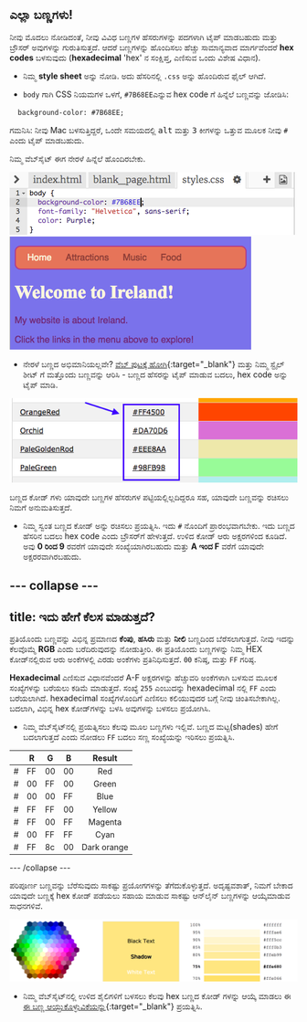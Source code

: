 ## ಎಲ್ಲಾ ಬಣ್ಣಗಳು!

ನೀವು ಮೊದಲು ನೋಡಿದಂತೆ, ನೀವು ವಿವಿಧ ಬಣ್ಣಗಳ ಹೆಸರುಗಳನ್ನು ಪದಗಳಾಗಿ ಟೈಪ್ ಮಾಡಬಹುದು ಮತ್ತು ಬ್ರೌಸರ್ ಅವುಗಳನ್ನು ಗುರುತಿಸುತ್ತದೆ. ಆದರೆ ಬಣ್ಣಗಳನ್ನು ಹೊಂದಿಸಲು ಹೆಚ್ಚು ಸಾಮಾನ್ಯವಾದ ಮಾರ್ಗವೆಂದರೆ **hex codes** ಬಳಸುವುದು (**hexadecimal** 'hex' ನ ಸಂಕ್ಷಿಪ್ತ, ಎಣಿಸುವ ಒಂದು ವಿಶೇಷ ವಿಧಾನ).

+ ನಿಮ್ಮ **style sheet** ಅನ್ನು ನೋಡಿ. ಅದು ಹೆಸರಿನಲ್ಲಿ `.css` ಅನ್ನು ಹೊಂದಿರುವ ಫೈಲ್ ಆಗಿದೆ.

+ `body` ಗಾಗಿ CSS ನಿಯಮಗಳ ಒಳಗೆ, `#7B68EE`ಎನ್ನುವ hex code ಗೆ ಹಿನ್ನೆಲೆ ಬಣ್ಣವನ್ನು ಜೋಡಿಸಿ:

```html
  background-color: #7B68EE;
```

ಗಮನಿಸಿ: ನೀವು Mac ಬಳಸುತ್ತಿದ್ದರೆ, ಒಂದೇ ಸಮಯದಲ್ಲಿ <kbd>alt</kbd> ಮತ್ತು <kbd>3</kbd> ಕೀಗಳನ್ನು ಒತ್ತುವ ಮೂಲಕ ನೀವು `#` ಎಂದು ಟೈಪ್ ಮಾಡಬಹುದು.

ನಿಮ್ಮ ವೆಬ್‌ಸೈಟ್ ಈಗ ನೇರಳೆ ಹಿನ್ನೆಲೆ ಹೊಂದಿರಬೇಕು.

![](images/HexColourFirst.png) ![](images/HexColourFirstResult.png)

+ ನೇರಳೆ ಬಣ್ಣದ ಅಭಿಮಾನಿಯಲ್ಲವೇ? [ವೆಬ್ ಪುಟಕ್ಕೆ ಹೋಗಿ](http://dojo.soy/html2-colors){:target="_blank"} ಮತ್ತು ನಿಮ್ಮ ಸ್ಟೈಲ್ ಶೀಟ್ ಗೆ ಮತ್ತೊಂದು ಬಣ್ಣವನ್ನು ಆರಿಸಿ - ಬಣ್ಣದ ಹೆಸರನ್ನು ಟೈಪ್ ಮಾಡುವ ಬದಲು, hex code ಅನ್ನು ಟೈಪ್ ಮಾಡಿ. 

![](images/ColorNamesHex.png)

ಬಣ್ಣದ ಕೋಡ್ ಗಳು ಯಾವುದೇ ಬಣ್ಣಗಳ ಹೆಸರುಗಳ ಪಟ್ಟಿಯಲ್ಲಿಲ್ಲದಿದ್ದರೂ ಸಹ, ಯಾವುದೇ ಬಣ್ಣವನ್ನು ರಚಿಸಲು ನಿಮಗೆ ಅನುಮತಿಸುತ್ತದೆ.

+ ನಿಮ್ಮ ಸ್ವಂತ ಬಣ್ಣದ ಕೋಡ್ ಅನ್ನು ರಚಿಸಲು ಪ್ರಯತ್ನಿಸಿ. ಇದು `#` ನೊಂದಿಗೆ ಪ್ರಾರಂಭವಾಗಬೇಕು. ಇದು ಬಣ್ಣದ ಹೆಸರಿನ ಬದಲು hex code ಎಂದು ಬ್ರೌಸರ್‌ಗೆ ಹೇಳುತ್ತದೆ. ಉಳಿದ ಕೋಡ್ ಆರು ಅಕ್ಷರಗಳಿಂದ ಕೂಡಿದೆ. ಅವು **0 ರಿಂದ 9** ರವರೆಗೆ ಯಾವುದೇ ಸಂಖ್ಯೆಯಾಗಿರಬಹುದು ಮತ್ತು **A ಇಂದ F** ವರೆಗೆ ಯಾವುದೇ ಅಕ್ಷರರವಾಗಿರಬಹುದು.

--- collapse ---
---
title: ಇದು ಹೇಗೆ ಕೆಲಸ ಮಾಡುತ್ತದೆ?
---

ಪ್ರತಿಯೊಂದು ಬಣ್ಣವನ್ನು ವಿಭಿನ್ನ ಪ್ರಮಾಣದ **ಕೆಂಪು**, **ಹಸಿರು** ಮತ್ತು **ನೀಲಿ** ಬಣ್ಣದಿಂದ ಬೆರೆಸಲಾಗುತ್ತದೆ. ನೀವು ಇದನ್ನು ಕೆಲವೊಮ್ಮೆ **RGB** ಎಂದು ಬರೆದಿರುವುದನ್ನು ನೋಡುತ್ತೀರಿ. ಈ ಪ್ರತಿಯೊಂದು ಬಣ್ಣಗಳನ್ನು ನಿಮ್ಮ HEX ಕೋಡ್‌ನಲ್ಲಿರುವ ಆರು ಅಂಕೆಗಳಲ್ಲಿ ಎರಡು ಅಂಕೆಗಳು ಪ್ರತಿನಿಧಿಸುತ್ತದೆ. `00` ಕನಿಷ್ಠ, ಮತ್ತು `FF` ಗರಿಷ್ಠ.

**Hexadecimal** ಎಣಿಸುವ ವಿಧಾನವೆಂದರೆ A-F ಅಕ್ಷರಗಳನ್ನು ಹೆಚ್ಚುವರಿ ಅಂಕೆಗಳಾಗಿ ಬಳಸುವ ಮೂಲಕ ಸಂಖ್ಯೆಗಳನ್ನು ಬರೆಯಲು ಕಡಿಮೆ ಮಾಡುತ್ತದೆ. ಸಂಖ್ಯೆ `255` ಎಂಬುದನ್ನು hexadecimal ನಲ್ಲಿ `FF` ಎಂದು ಬರೆಯಲಾಗಿದೆ. hexadecimal ಸಂಖ್ಯೆಗಳೊಂದಿಗೆ ಎಣಿಸಲು ಕಲಿಯುವುದರ ಬಗ್ಗೆ ನೀವು ಚಿಂತಿಸಬೇಕಾಗಿಲ್ಲ. ಬದಲಾಗಿ, ವಿಭಿನ್ನ hex ಕೋಡ್‌ಗಳನ್ನು ಬಳಸಿ ಅವುಗಳನ್ನು ಬಳಸಲು ಪ್ರಯೋಗಿಸಿ.

+ ನಿಮ್ಮ ವೆಬ್‌ಸೈಟ್‌ನಲ್ಲಿ ಪ್ರಯತ್ನಿಸಲು ಕೆಲವು ಮೂಲ ಬಣ್ಣಗಳು ಇಲ್ಲಿವೆ. ಬಣ್ಣದ ಮಟ್ಟ(shades) ಹೇಗೆ ಬದಲಾಗುತ್ತದೆ ಎಂದು ನೋಡಲು `FF` ಬದಲು ಸಣ್ಣ ಸಂಖ್ಯೆಯನ್ನು ಇರಿಸಲು ಪ್ರಯತ್ನಿಸಿ.

|      | R  | G  | B  |   Result    |
| ---- | -- | -- | -- |:-----------:|
| \# | FF | 00 | 00 |     Red     |
| \# | 00 | FF | 00 |    Green    |
| \# | 00 | 00 | FF |    Blue     |
| \# | FF | FF | 00 |   Yellow    |
| \# | FF | 00 | FF |   Magenta   |
| \# | 00 | FF | FF |    Cyan     |
| \# | FF | 8c | 00 | Dark orange |

--- /collapse ---

ಪರಿಪೂರ್ಣ ಬಣ್ಣವನ್ನು ಬೆರೆಸುವುದು ಸಾಕಷ್ಟು ಪ್ರಯೋಗಗಳನ್ನು ತೆಗೆದುಕೊಳ್ಳುತ್ತದೆ. ಅದೃಷ್ಟವಶಾತ್, ನಿಮಗೆ ಬೇಕಾದ ಯಾವುದೇ ಬಣ್ಣಕ್ಕೆ hex ಕೋಡ್ ಪಡೆಯಲು ಸಹಾಯ ಮಾಡುವ ಸಾಕಷ್ಟು ಆನ್‌ಲೈನ್ ಬಣ್ಣಗಳನ್ನು ಆಯ್ಕೆಮಾಡುವ ಸಾಧನಗಳಿವೆ.

![](images/W3ColorPicker.png)

+ ನಿಮ್ಮ ವೆಬ್‌ಸೈಟ್‌ನಲ್ಲಿ ಉಳಿದ ಶೈಲಿಗಳಿಗೆ ಬಳಸಲು ಕೆಲವು hex ಬಣ್ಣದ ಕೋಡ್ ಗಳನ್ನು ಆಯ್ಕೆ ಮಾಡಲು ಈ [ಈ ಬಣ್ಣ ಆಯ್ದುಕೊಳ್ಳುವಿಕೆಯನ್ನು](http://dojo.soy/html2-color-picker){:target="_blank"} ಪ್ರಯತ್ನಿಸಿ.